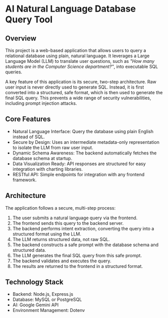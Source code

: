 # AI Natural Language Database Query Tool

## Overview
This project is a web-based application that allows users to query a relational database using plain, natural language. It leverages a Large Language Model (LLM) to translate user questions, such as *"How many students are in the Computer Science department?"*, into executable SQL queries.

A key feature of this application is its secure, two-step architecture. Raw user input is never directly used to generate SQL. Instead, it is first converted into a structured, safe format, which is then used to generate the final SQL query. This prevents a wide range of security vulnerabilities, including prompt injection attacks.

## Core Features
- Natural Language Interface: Query the database using plain English instead of SQL.
- Secure by Design: Uses an intermediate metadata-only representation to isolate the LLM from raw user input.
- Dynamic Schema Awareness: The backend automatically fetches the database schema at startup.
- Data Visualization Ready: API responses are structured for easy integration with charting libraries.
- RESTful API: Simple endpoints for integration with any frontend framework.

## Architecture
The application follows a secure, multi-step process:
1. The user submits a natural language query via the frontend.
2. The frontend sends this query to the backend server.
3. The backend performs intent extraction, converting the query into a structured format using the LLM.
4. The LLM returns structured data, not raw SQL.
5. The backend constructs a safe prompt with the database schema and structured data.
6. The LLM generates the final SQL query from this safe prompt.
7. The backend validates and executes the query.
8. The results are returned to the frontend in a structured format.

## Technology Stack
- Backend: Node.js, Express.js  
- Database: MySQL or PostgreSQL  
- AI: Google Gemini API  
- Environment Management: Dotenv  
